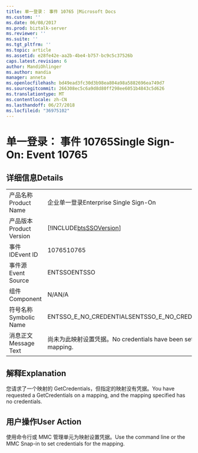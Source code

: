 ```yaml
---
title: 单一登录： 事件 10765 |Microsoft Docs
ms.custom: ''
ms.date: 06/08/2017
ms.prod: biztalk-server
ms.reviewer: ''
ms.suite: ''
ms.tgt_pltfrm: ''
ms.topic: article
ms.assetid: e28fe42e-aa2b-4be4-b757-bc9c5c37526b
caps.latest.revision: 6
author: MandiOhlinger
ms.author: mandia
manager: anneta
ms.openlocfilehash: bd49ead3fc30d3b98ea804a98a5882696ea749d7
ms.sourcegitcommit: 266308ec5c6a9d8d80ff298ee6051b4843c5d626
ms.translationtype: MT
ms.contentlocale: zh-CN
ms.lasthandoff: 06/27/2018
ms.locfileid: "36975102"
---
```

# <a name="single-sign-on-event-10765"></a><span data-ttu-id="0b810-102">单一登录： 事件 10765</span><span class="sxs-lookup"><span data-stu-id="0b810-102">Single Sign-On: Event 10765</span></span>
## <a name="details"></a><span data-ttu-id="0b810-103">详细信息</span><span class="sxs-lookup"><span data-stu-id="0b810-103">Details</span></span>  
  
|                 |                                                            |
|-----------------|------------------------------------------------------------|
|  <span data-ttu-id="0b810-104">产品名称</span><span class="sxs-lookup"><span data-stu-id="0b810-104">Product Name</span></span>   |                 <span data-ttu-id="0b810-105">企业单一登录</span><span class="sxs-lookup"><span data-stu-id="0b810-105">Enterprise Single Sign-On</span></span>                  |
| <span data-ttu-id="0b810-106">产品版本</span><span class="sxs-lookup"><span data-stu-id="0b810-106">Product Version</span></span> | [!INCLUDE[btsSSOVersion](../includes/btsssoversion-md.md)] |
|    <span data-ttu-id="0b810-107">事件 ID</span><span class="sxs-lookup"><span data-stu-id="0b810-107">Event ID</span></span>     |                           <span data-ttu-id="0b810-108">10765</span><span class="sxs-lookup"><span data-stu-id="0b810-108">10765</span></span>                            |
|  <span data-ttu-id="0b810-109">事件源</span><span class="sxs-lookup"><span data-stu-id="0b810-109">Event Source</span></span>   |                           <span data-ttu-id="0b810-110">ENTSSO</span><span class="sxs-lookup"><span data-stu-id="0b810-110">ENTSSO</span></span>                           |
|    <span data-ttu-id="0b810-111">组件</span><span class="sxs-lookup"><span data-stu-id="0b810-111">Component</span></span>    |                            <span data-ttu-id="0b810-112">N/A</span><span class="sxs-lookup"><span data-stu-id="0b810-112">N/A</span></span>                             |
|  <span data-ttu-id="0b810-113">符号名称</span><span class="sxs-lookup"><span data-stu-id="0b810-113">Symbolic Name</span></span>  |                  <span data-ttu-id="0b810-114">ENTSSO_E_NO_CREDENTIALS</span><span class="sxs-lookup"><span data-stu-id="0b810-114">ENTSSO_E_NO_CREDENTIALS</span></span>                   |
|  <span data-ttu-id="0b810-115">消息正文</span><span class="sxs-lookup"><span data-stu-id="0b810-115">Message Text</span></span>   |       <span data-ttu-id="0b810-116">尚未为此映射设置凭据。</span><span class="sxs-lookup"><span data-stu-id="0b810-116">No credentials have been set for the mapping.</span></span>        |
  
## <a name="explanation"></a><span data-ttu-id="0b810-117">解释</span><span class="sxs-lookup"><span data-stu-id="0b810-117">Explanation</span></span>  
 <span data-ttu-id="0b810-118">您请求了一个映射的 GetCredentials，但指定的映射没有凭据。</span><span class="sxs-lookup"><span data-stu-id="0b810-118">You have requested a GetCredentials on a mapping, and the mapping specified has no credentials.</span></span>  
  
## <a name="user-action"></a><span data-ttu-id="0b810-119">用户操作</span><span class="sxs-lookup"><span data-stu-id="0b810-119">User Action</span></span>  
 <span data-ttu-id="0b810-120">使用命令行或 MMC 管理单元为映射设置凭据。</span><span class="sxs-lookup"><span data-stu-id="0b810-120">Use the command line or the MMC Snap-in to set credentials for the mapping.</span></span>